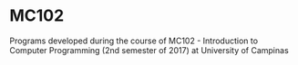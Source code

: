 # MC102
Programs developed during the course of MC102 - Introduction to Computer Programming (2nd semester of 2017) at University of Campinas
